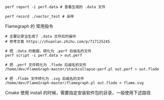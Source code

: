 ```Shell
perf report -i perf.data # 查看生成的 .data 文件

perf record ./vector_test # 采样
```



Flamegraph 的 常用指令

```Shell
# 主要记录当生成了 .data 文件后的操作
# 参考文章 https://zhuanlan.zhihu.com/p/717125245

# 把 .data 的数据，转化为 .perf 后缀名的文件
perf script -i perf.data > out.perf 

# 把 .perf 文件转化为 .flode 后缀名的文件
/home/dev/FlameGraph-master/stackcollapse-perf.pl out.perf > out.flode 

# 把 .flode 文件转化为 .svg 后缀名的文件
/home/dev/FlameGraph-master/flamegraph.pl out.flode > flame.svg
```

Cmake 使用 install 的时候，需要指定安装软件包的目录，一般使用下述路径